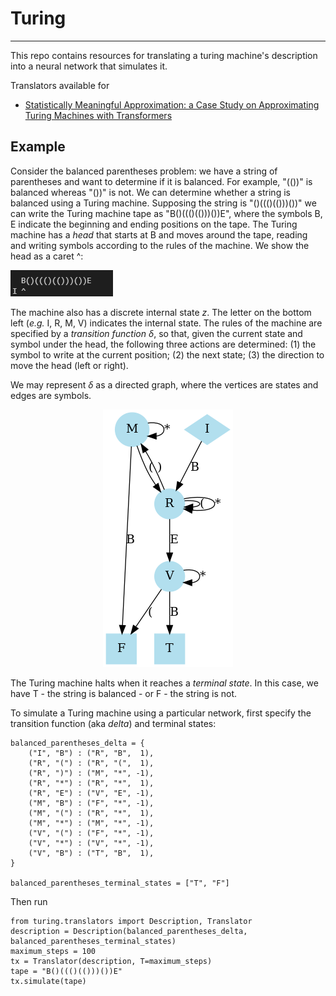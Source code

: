 # Turing
---

This repo contains resources for translating a turing machine's description into a neural network that simulates it.

Translators available for
* [Statistically Meaningful Approximation: a Case Study on Approximating Turing Machines with Transformers](https://arxiv.org/abs/2107.13163)


## Example

Consider the balanced parentheses problem: we have a string of parentheses and want to determine if it is balanced. For example, "(())" is balanced whereas "())" is not.
We can determine whether a string is balanced using a Turing machine. Supposing the string is "()((()(()))())" we can write the Turing machine tape as "B()((()(()))())E",
where the symbols B, E indicate the beginning and ending positions on the tape.  The Turing machine has a *head* that starts at B and moves around the tape, reading and writing
symbols according to the rules of the machine. We show the head as a caret ^:
<p><img src="docs/img/bptm_terminal.gif" alt="turing machine solving balanced parentheses" /></p>

The machine also has a discrete internal state $z$. The letter on the bottom left (*e.g.* I, R, M, V) indicates the internal state.
The rules of the machine are specified by a *transition function* $\delta$,
so that, given the current state and symbol under the head, the following three actions are determined:
(1) the symbol to write at the current position;
(2) the next state;
(3) the direction to move the head (left or right).

We may represent $\delta$ as a directed graph, where the vertices are states and edges are symbols.

<p align="center">
<img src="docs/img/tm.png" alt="turing machine DAG for the balanced parentheses problem" />
</p>

The Turing machine halts when it reaches a *terminal state*. In this case, we have T - the string is balanced - or F - the string is not.

To simulate a Turing machine using a particular network, first specify the transition function (aka *delta*) and terminal states:
```
balanced_parentheses_delta = {
    ("I", "B") : ("R", "B",  1),
    ("R", "(") : ("R", "(",  1),
    ("R", ")") : ("M", "*", -1),
    ("R", "*") : ("R", "*",  1),
    ("R", "E") : ("V", "E", -1),
    ("M", "B") : ("F", "*", -1),
    ("M", "(") : ("R", "*",  1),
    ("M", "*") : ("M", "*", -1),
    ("V", "(") : ("F", "*", -1),
    ("V", "*") : ("V", "*", -1),
    ("V", "B") : ("T", "B",  1),
}

balanced_parentheses_terminal_states = ["T", "F"]
```
Then run
```
from turing.translators import Description, Translator
description = Description(balanced_parentheses_delta, balanced_parentheses_terminal_states)
maximum_steps = 100
tx = Translator(description, T=maximum_steps)
tape = "B()((()(()))())E"
tx.simulate(tape)
```
